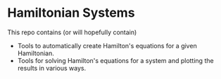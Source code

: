 # Hamiltonian Systems
This repo contains (or will hopefully contain)
- Tools to automatically create Hamilton's equations for a given Hamiltonian.
- Tools for solving Hamilton's equations for a system and plotting the results in various ways.


